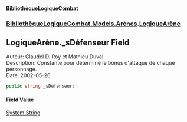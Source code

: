 #### [BibliothèqueLogiqueCombat](readme.md 'readme')
### [BibliothèqueLogiqueCombat.Models.Arènes](readme.md#BibliothèqueLogiqueCombat.Models.Arènes 'BibliothèqueLogiqueCombat.Models.Arènes').[LogiqueArène](BibliothèqueLogiqueCombat.Models.Arènes.LogiqueArène.md 'BibliothèqueLogiqueCombat.Models.Arènes.LogiqueArène')

## LogiqueArène._sDéfenseur Field

Auteur: Claudel D. Roy et Mathieu Duval     
Description: Constante pour déterminé le bonus d'attaque de chaque personnage.    
Date:  2002-05-26

```csharp
public string _sDéfenseur;
```

#### Field Value
[System.String](https://docs.microsoft.com/en-us/dotnet/api/System.String 'System.String')